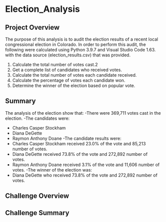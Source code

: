 # Election_Analysis

## Project Overview
The purpose of this analysis is to audit the election results of a recent local congressional election in Colorado.
In order to perform this audit, the following were calculated using Python 3.9.7 and Visual Studio Code 1.63. with the data source (election_results.csv) that was provided.
1. Calculate the total number of votes cast.2
2. Get a complete list of candidates who received votes.
3. Calculate the total number of votes each candidate received.
4. Calculate the percentage of votes each candidate won.
5. Determine the winner of the election based on popular vote.

## Summary
The analysis of the election show that:
-There were 369,711 votes cast in the election.
-The candidates were:
  - Charles Casper Stockham
  - Diana DeGette 
  - Raymon Anthony Doane
-The candidate results were:
  - Charles Casper Stockham received 23.0% of the vote and 85,213 number of votes.
  - Diana DeGette received 73.8% of the vote and 272,892 number of votes.
  - Raymon Anthony Doane received 3.1% of the vote and 11,606 number of votes.
-The winner of the election was:
  - Diana DeGette who received 73.8% of the vote and 272,892 number of votes.
  

## Challenge Overview

## Challenge Summary
